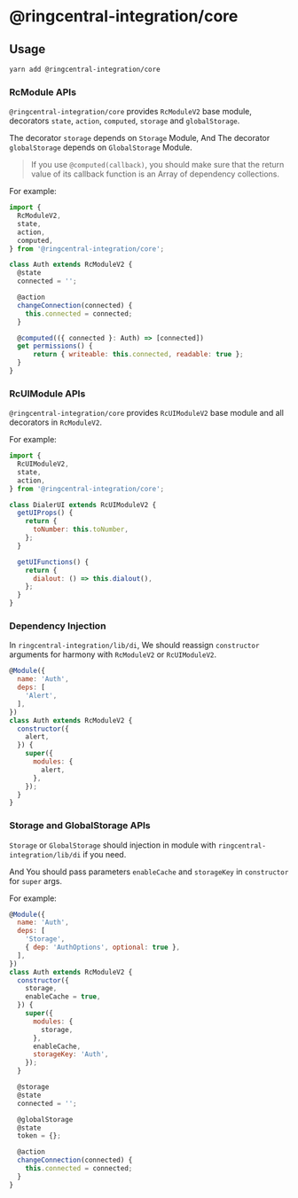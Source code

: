 # @ringcentral-integration/core

## Usage

```sh
yarn add @ringcentral-integration/core
```

### RcModule APIs

`@ringcentral-integration/core` provides `RcModuleV2` base module, decorators `state`, `action`, `computed`, `storage` and `globalStorage`.

 The decorator `storage` depends on `Storage` Module, And  The decorator `globalStorage` depends on `GlobalStorage` Module.

> If you use `@computed(callback)`, you should make sure that the return value of its callback function is an Array of dependency collections.

For example:

```js
import {
  RcModuleV2,
  state,
  action,
  computed,
} from '@ringcentral-integration/core';

class Auth extends RcModuleV2 {
  @state
  connected = '';

  @action
  changeConnection(connected) {
    this.connected = connected;
  }

  @computed(({ connected }: Auth) => [connected])
  get permissions() {
      return { writeable: this.connected, readable: true };
  }
}
```

### RcUIModule APIs

`@ringcentral-integration/core` provides `RcUIModuleV2` base module and all decorators in `RcModuleV2`.

For example:

```js
import {
  RcUIModuleV2,
  state,
  action,
} from '@ringcentral-integration/core';

class DialerUI extends RcUIModuleV2 {
  getUIProps() {
    return {
      toNumber: this.toNumber,
    };
  }

  getUIFunctions() {
    return {
      dialout: () => this.dialout(),
    };
  }
}
```

### Dependency Injection

In `ringcentral-integration/lib/di`, We should reassign `constructor` arguments for harmony with `RcModuleV2` or `RcUIModuleV2`.

```js
@Module({
  name: 'Auth',
  deps: [
    'Alert',
  ],
})
class Auth extends RcModuleV2 {
  constructor({
    alert,
  }) {
    super({
      modules: {
        alert,
      },
    });
  }
}
```

### Storage and GlobalStorage APIs

`Storage` or `GlobalStorage` should injection in module with `ringcentral-integration/lib/di` if you need.

And You should pass parameters `enableCache` and `storageKey` in `constructor` for `super` args.

For example:

```js
@Module({
  name: 'Auth',
  deps: [
    'Storage',
    { dep: 'AuthOptions', optional: true },
  ],
})
class Auth extends RcModuleV2 {
  constructor({
    storage,
    enableCache = true,
  }) {
    super({
      modules: {
        storage,
      },
      enableCache,
      storageKey: 'Auth',
    });
  }

  @storage
  @state
  connected = '';

  @globalStorage
  @state
  token = {};

  @action
  changeConnection(connected) {
    this.connected = connected;
  }
}
```
